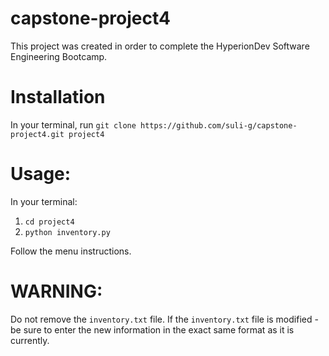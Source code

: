 # capstone-project4
This project was created in order to complete the HyperionDev Software Engineering Bootcamp.

# Installation
In your terminal, run `git clone https://github.com/suli-g/capstone-project4.git project4`

# Usage:
In your terminal:
1. `cd project4`
2. `python inventory.py`

Follow the menu instructions.
# WARNING:
Do not remove the `inventory.txt` file.
If the `inventory.txt` file is modified - be sure to enter the new information in the exact same format as it is currently.

